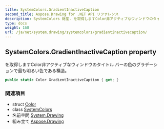 ```yaml
---
title: SystemColors.GradientInactiveCaption
second_title: Aspose.Drawing for .NET API リファレンス
description: SystemColors 財産. を取得しますColor非アクティブなウィンドウのタイトル バーの色のグラデーションで最も明るい色である構造
type: docs
weight: 160
url: /ja/net/system.drawing/systemcolors/gradientinactivecaption/
---
```

## SystemColors.GradientInactiveCaption property

を取得しますColor非アクティブなウィンドウのタイトル バーの色のグラデーションで最も明るい色である構造。

```csharp
public static Color GradientInactiveCaption { get; }
```

### 関連項目

* struct [Color](../../color/)
* class [SystemColors](../)
* 名前空間 [System.Drawing](../../systemcolors/)
* 組み立て [Aspose.Drawing](../../../)


